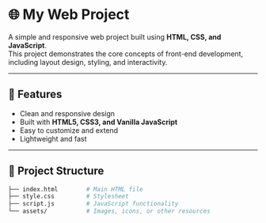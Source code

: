 # 🌐 My Web Project

A simple and responsive web project built using **HTML, CSS, and JavaScript**.  
This project demonstrates the core concepts of front-end development, including layout design, styling, and interactivity.

---

## 🚀 Features

- Clean and responsive design  
- Built with **HTML5, CSS3, and Vanilla JavaScript**  
- Easy to customize and extend  
- Lightweight and fast  

---

## 📂 Project Structure

```bash
├── index.html        # Main HTML file  
├── style.css         # Stylesheet  
├── script.js         # JavaScript functionality  
└── assets/           # Images, icons, or other resources
